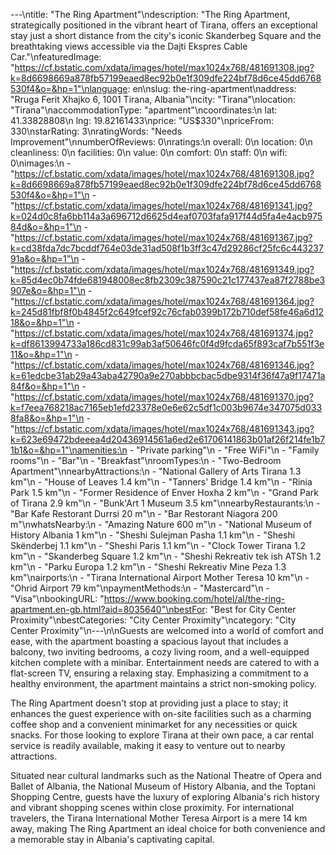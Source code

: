 ---\ntitle: "The Ring Apartment"\ndescription: "The Ring Apartment, strategically positioned in the vibrant heart of Tirana, offers an exceptional stay just a short distance from the city's iconic Skanderbeg Square and the breathtaking views accessible via the Dajti Ekspres Cable Car."\nfeaturedImage: "https://cf.bstatic.com/xdata/images/hotel/max1024x768/481691308.jpg?k=8d6698669a878fb57199eaed8ec92b0e1f309dfe224bf78d6ce45dd6768530f4&o=&hp=1"\nlanguage: en\nslug: the-ring-apartment\naddress: "Rruga Ferit Xhajko 6, 1001 Tirana, Albania"\ncity: "Tirana"\nlocation: "Tirana"\naccommodationType: "apartment"\ncoordinates:\n  lat: 41.33828808\n  lng: 19.82161433\nprice: "US$330"\npriceFrom: 330\nstarRating: 3\nratingWords: "Needs Improvement"\nnumberOfReviews: 0\nratings:\n  overall: 0\n  location: 0\n  cleanliness: 0\n  facilities: 0\n  value: 0\n  comfort: 0\n  staff: 0\n  wifi: 0\nimages:\n  - "https://cf.bstatic.com/xdata/images/hotel/max1024x768/481691308.jpg?k=8d6698669a878fb57199eaed8ec92b0e1f309dfe224bf78d6ce45dd6768530f4&o=&hp=1"\n  - "https://cf.bstatic.com/xdata/images/hotel/max1024x768/481691341.jpg?k=024d0c8fa6bb114a3a696712d6625d4eaf0703fafa917f44d5fa4e4acb97584d&o=&hp=1"\n  - "https://cf.bstatic.com/xdata/images/hotel/max1024x768/481691367.jpg?k=cd38fda7dc7bcddf764e03de31ad508f1b3ff3c47d29286cf25fc6c44323791a&o=&hp=1"\n  - "https://cf.bstatic.com/xdata/images/hotel/max1024x768/481691349.jpg?k=85d4ec0b74fde681948008ec8fb2309c387590c21c177437ea87f2788be3907e&o=&hp=1"\n  - "https://cf.bstatic.com/xdata/images/hotel/max1024x768/481691364.jpg?k=245d81fbf8f0b4845f2c649fcef92c76cfab0399b172b710def58fe46a6d1218&o=&hp=1"\n  - "https://cf.bstatic.com/xdata/images/hotel/max1024x768/481691374.jpg?k=df8613994733a186cd831c99ab3af50646fc0f4d9fcda65f893caf7b551f3e11&o=&hp=1"\n  - "https://cf.bstatic.com/xdata/images/hotel/max1024x768/481691346.jpg?k=61edcbe31ab29a43aba42790a9e270abbbcbac5dbe9314f36f47a9f17471a84f&o=&hp=1"\n  - "https://cf.bstatic.com/xdata/images/hotel/max1024x768/481691370.jpg?k=f7eea768218ac7165eb1efd23378e0e6e62c5df1c003b9674e347075d0338fa8&o=&hp=1"\n  - "https://cf.bstatic.com/xdata/images/hotel/max1024x768/481691343.jpg?k=623e69472bdeeea4d20436914561a6ed2e61706141863b01af26f214fe1b71b1&o=&hp=1"\namenities:\n  - "Private parking"\n  - "Free WiFi"\n  - "Family rooms"\n  - "Bar"\n  - "Breakfast"\nroomTypes:\n  - "Two-Bedroom Apartment"\nnearbyAttractions:\n  - "National Gallery of Arts Tirana 1.3 km"\n  - "House of Leaves 1.4 km"\n  - "Tanners' Bridge 1.4 km"\n  - "Rinia Park 1.5 km"\n  - "Former Residence of Enver Hoxha 2 km"\n  - "Grand Park of Tirana 2.9 km"\n  - "Bunk'Art 1 Museum 3.5 km"\nnearbyRestaurants:\n  - "Bar Kafe Restorant Durrsi 20 m"\n  - "Bar Restorant Niagora 200 m"\nwhatsNearby:\n  - "Amazing Nature 600 m"\n  - "National Museum of History Albania 1 km"\n  - "Sheshi Sulejman Pasha 1.1 km"\n  - "Sheshi Skënderbej 1.1 km"\n  - "Sheshi Paris 1.1 km"\n  - "Clock Tower Tirana 1.2 km"\n  - "Skanderbeg Square 1.2 km"\n  - "Sheshi Rekreativ tek ish ATSh 1.2 km"\n  - "Parku Europa 1.2 km"\n  - "Sheshi Rekreativ Mine Peza 1.3 km"\nairports:\n  - "Tirana International Airport Mother Teresa 10 km"\n  - "Ohrid Airport 79 km"\npaymentMethods:\n  - "Mastercard"\n  - "Visa"\nbookingURL: "https://www.booking.com/hotel/al/the-ring-apartment.en-gb.html?aid=8035640"\nbestFor: "Best for City Center Proximity"\nbestCategories: "City Center Proximity"\ncategory: "City Center Proximity"\n---\n\nGuests are welcomed into a world of comfort and ease, with the apartment boasting a spacious layout that includes a balcony, two inviting bedrooms, a cozy living room, and a well-equipped kitchen complete with a minibar. Entertainment needs are catered to with a flat-screen TV, ensuring a relaxing stay. Emphasizing a commitment to a healthy environment, the apartment maintains a strict non-smoking policy.

The Ring Apartment doesn't stop at providing just a place to stay; it enhances the guest experience with on-site facilities such as a charming coffee shop and a convenient minimarket for any necessities or quick snacks. For those looking to explore Tirana at their own pace, a car rental service is readily available, making it easy to venture out to nearby attractions.

Situated near cultural landmarks such as the National Theatre of Opera and Ballet of Albania, the National Museum of History Albania, and the Toptani Shopping Centre, guests have the luxury of exploring Albania's rich history and vibrant shopping scenes within close proximity. For international travelers, the Tirana International Mother Teresa Airport is a mere 14 km away, making The Ring Apartment an ideal choice for both convenience and a memorable stay in Albania's captivating capital.